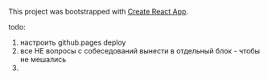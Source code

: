 This project was bootstrapped with [Create React App](https://github.com/facebook/create-react-app).

todo:
1. настроить github.pages deploy
2. все НЕ вопросы с собеседований вынести в отдельный блок - чтобы не мешались
3. 
